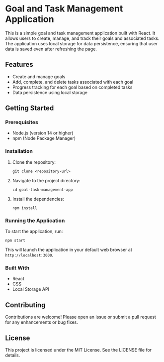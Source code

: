# Goal and Task Management Application

This is a simple goal and task management application built with React. It allows users to create, manage, and track their goals and associated tasks. The application uses local storage for data persistence, ensuring that user data is saved even after refreshing the page.

## Features

- Create and manage goals
- Add, complete, and delete tasks associated with each goal
- Progress tracking for each goal based on completed tasks
- Data persistence using local storage

## Getting Started

### Prerequisites

- Node.js (version 14 or higher)
- npm (Node Package Manager)

### Installation

1. Clone the repository:
   ```
   git clone <repository-url>
   ```
2. Navigate to the project directory:
   ```
   cd goal-task-management-app
   ```
3. Install the dependencies:
   ```
   npm install
   ```

### Running the Application

To start the application, run:
```
npm start
```
This will launch the application in your default web browser at `http://localhost:3000`.

### Built With

- React
- CSS
- Local Storage API

## Contributing

Contributions are welcome! Please open an issue or submit a pull request for any enhancements or bug fixes.

## License

This project is licensed under the MIT License. See the LICENSE file for details.